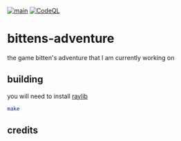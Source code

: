 [![main](https://github.com/litten2up/bittens-adventure/actions/workflows/build.yml/badge.svg)](https://github.com/litten2up/bittens-adventure/actions/workflows/build.yml) [![CodeQL](https://github.com/litten2up/bittens-adventure/actions/workflows/codeql-analysis.yml/badge.svg)](https://github.com/litten2up/bittens-adventure/actions/workflows/codeql-analysis.yml)
# bittens-adventure
the game bitten's adventure that I am currently working on

## building
you will need to install [raylib](https://github.com/raysan5/raylib/)
```bash
make
```
## credits